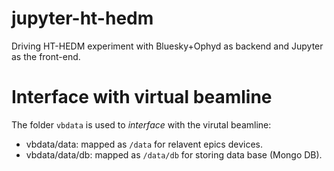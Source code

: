 # jupyter-ht-hedm
Driving HT-HEDM experiment with Bluesky+Ophyd as backend and Jupyter as the front-end.

# Interface with virtual beamline
The folder `vbdata` is used to _interface_ with the virutal beamline:

* vbdata/data: mapped as `/data` for relavent epics devices.
* vbdata/data/db: mapped as `/data/db` for storing data base (Mongo DB).
